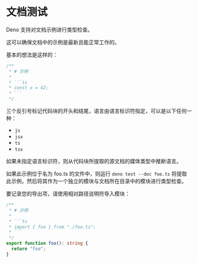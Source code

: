 # 文档测试

Deno 支持对文档示例进行类型检查。

这可以确保文档中的示例是最新且能正常工作的。

基本的想法是这样的：

````ts
/**
 * # 示例
 *
 * ```ts
 * const x = 42;
 * ```
 */
````

三个反引号标记代码块的开头和结尾，语言由语言标识符指定，可以是以下任何一种：

- `js`
- `jsx`
- `ts`
- `tsx`

如果未指定语言标识符，则从代码块所提取的源文档的媒体类型中推断语言。

如果此示例位于名为 foo.ts 的文件中，则运行 `deno test --doc foo.ts`
将提取此示例，然后将其作为一个独立的模块与文档所在目录中的模块进行类型检查。

要记录您的导出项，请使用相对路径说明符导入模块：

````ts
/**
 * # 示例
 *
 * ```ts
 * import { foo } from "./foo.ts";
 * ```
 */
export function foo(): string {
  return "foo";
}
````
